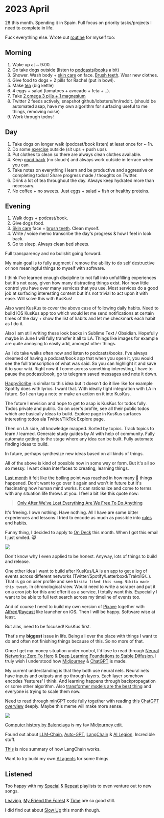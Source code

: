 # 2023 April

28 this month. Spending it in Spain. Full focus on priority tasks/projects I need to complete in life.

Fuck everything else. Wrote out [routine](../../focusing/processes.md) for myself too:

## Morning

1. Wake up at ~ 9:00.
2. Go take dogs outside (listen to [podcasts](../../podcasts/podcasts.md)/[books](../../books/books.md) a bit)
3. Shower. Wash body + [skin care](../../health/skin-care.md) on face. [Brush teeth](../../health/teeth.md). Wear new clothes.
4. Give food to dogs + 2 pills for Rachel (put in bowl).
5. Make [tea](../../health/nutrition/drinks/tea.md) (big kettle)
6. 4 eggs + salad (tomatoes + avocado + feta + ..).
7. Take [2 omega 3 pills + 1 magnesium](../../health/nutrition/supplements.md)
8. Twitter 2 feeds actively, snapshot github/lobsters/hn/reddit. (should be automated asap, have my own algorithm for surfacing useful to me things, removing noise)
9. Work through todos!

## Day

1. Take dogs on longer walk (podcast/book listen) at least once for ~ 1h.
2. Do some [exercise](../../fitness/exercises.md) outside (sit ups + push ups).
3. Put clothes to clean so there are always clean clothes available.
4. Keep [good back](../../health/ergonomics.md) (no slouch) and always work outside in terrace when you can.
5. Take notes on everything I learn and be productive and aggressive on completing todos! Share progress made / thoughts on Twitter.
6. Drink a lot of tea throughout the day. Always keep hydrated more than necessary.
7. No coffee + no sweets. Just eggs + salad + fish or healthy proteins.

## Evening

1. Walk dogs + podcast/book.
2. Give dogs food.
3. [Skin care](../../health/skin-care.md) face + [brush teeth](../../health/teeth.md). Clean myself.
4. Write / voice memo transcribe the day's progress & how I feel in look back.
5. Go to sleep. Always clean bed sheets.

Full transparency and no bullshit going forward.

My main goal is to fully augment / remove the ability to do self destructive or non meaningful things to myself with software.

I think I've learned enough discipline to not fall into unfulfilling experiences but it's not easy, given how many distracting things exist. Nor how little control you have over many services that you use. Most services do a good job at surfacing interesting content but it's not trivial to act upon it with ease. Will solve this with KusKus!

Also want KusKus to cover the above case of following daily habits. Need to build iOS KusKus app too which would let me send notifications at certain times of the day + show the list of habits and let me checkmark each habit as I do it.

Also I am still writing these look backs in Sublime Text / Obsidian. Hopefully maybe in June I will fully transfer it all to LA. Things like images for example are quite annoying to easily add, amongst other things.

As I do take walks often now and listen to podcasts/books. I've always dreamed of having a podcast/book app that when you open it, you would see the full transcription of what was said. So you can highlight it and save it to your wiki. Right now if I come across something interesting, I have to pause the podcast/book, go to telegram saved messages and note it down.

[HappyScribe](https://www.happyscribe.com/public) is similar to this idea but it doesn't do it live like for example Spotify does with lyrics. I want that. With ideally tight integration with LA in future. So I can tag a note or make an action on it into KusKus.

The future I envision and hope to get to asap is KusKus for todos fully. Todos private and public. Go on user's profile, see all their public todos which are basically ideas to build. Explore page in KusKus surfaces interesting todos ala Twitter/TikTok Explore page.

Then on LA side, all knowledge mapped. Sorted by topics. Track topics to learn / learned. Generate study guides by AI with help of community. Fully automate getting to the stage where any idea can be built. Fully automate finding ideas to build.

In future, perhaps synthesize new ideas based on all kinds of things.

All of the above is kind of possible now in some way or form. But it's all so so messy. I want clean interfaces to creating, learning things.

[Last month](2023-march.md) it felt like the boiling point was reached in how many 💩 things happened. Don't want to go over it again and won't in future but it's fascinating how human mind works. It can rationalize and come to terms with any situation life throws at you. I feel a bit like this quote now:

> [Only After We've Lost Everything Are We Free To Do Anything](https://www.youtube.com/watch?v=pzJOduVHxoQ)

It's freeing. I own nothing. Have nothing. All I have are some bitter experiences and lessons I tried to encode as much as possible into [rules](../../focusing/rules.md) and [habits](../../focusing/habits.md).

Funny thing, I decided to apply to [On Deck](https://www.beondeck.com/) this month. When I got this email I just smiled. 😸

![](https://images.nikiv.dev/on-deck-fail-23.png)

Don't know why I even applied to be honest. Anyway, lots of things to build and release.

One other idea I want to build after KusKus/LA is an app to get a log of events across different networks (Twitter/Spotify/Letterboxd/Trakt/IG/..). That is go on user profile and see `Nikita liked this song`. `Nikita made this tweet`. In chronological view. Would need to write a scraper and put it on a cron job for this and offer it as a service, I totally want this. Especially I want to be able to full text search across my timeline of events too.

And of course I need to build my own version of [Pixave](http://pixave.softwar.io/) together with [Alfred](../../macOS/apps/alfred/alfred.md)/[Raycast](../../tools/raycast.md) like launcher on iOS. Then I will be happy. Software wise at least.

But alas, need to be focused! KusKus first.

That's my **biggest** issue in life. Being all over the place with things I want to do and often not finishing things because of this. So no more of that.

Once I get my money situation under control, I'd love to read through [Neural Networks: Zero To Hero](https://karpathy.ai/zero-to-hero.html) & [Deep Learning Foundations to Stable Diffusion](https://course.fast.ai/Lessons/part2.html). I truly wish I understood how [Midjourney](https://www.midjourney.com/) & [ChatGPT](../../machine-learning/chatgpt.md) is made.

My current understanding is that they both use neural nets. Neural nets have inputs and outputs and go through layers. Each layer somehow encodes 'features' I think. And learning happens through backpropagation or some other algorithm. Also [transformer models are the best thing](https://twitter.com/AlphaSignalAI/status/1645091408951353348) and everyone is trying to scale them now.

Need to read through [minGPT](https://github.com/karpathy/minGPT) code fully together with reading [this ChatGPT overview](https://writings.stephenwolfram.com/2023/02/what-is-chatgpt-doing-and-why-does-it-work/) deeply. Maybe this meme will make more sense.

![](https://i.redd.it/n9fgba8b0qr01.png)

[Computer history by Balenciaga](https://twitter.com/azlenelza/status/1644789222082244613) is my fav [Midjourney edit](https://www.youtube.com/watch?v=TGD8zKvRxc4).

Found out about [LLM-Chain](https://github.com/sobelio/llm-chain), [Auto-GPT](https://github.com/Torantulino/Auto-GPT), [LangChain](https://github.com/hwchase17/langchain) & [AI Legion](https://github.com/eumemic/ai-legion). Incredible stuff.

[This](https://twitter.com/radekosmulski/status/1645713315971354626) is nice summary of how LangChain works.

Want to try build my own [AI agents](https://twitter.com/sjwhitmore/status/1645811222661718021) for some things.

## Listened

Too happy with my [Special](https://open.spotify.com/playlist/0phxrDBmTURKDkRNmbpEgO) & [Repeat](https://open.spotify.com/playlist/5mPU9S2dTxIBJVy0Qifyxo) playlists to even venture out to new songs.

[Leaving](https://open.spotify.com/track/0wp2uTU203q0pwxYmdsUfa), [My Friend the Forest](https://open.spotify.com/track/6Rkp6fEsvOTR7YxsW5uNyR) & [Time](https://open.spotify.com/track/52OzHDL7QSF8ag7N16B8wt) are so good still.

I did find out about [Slow Up](https://www.youtube.com/watch?v=LsgNG-L6aw4) this month though.
